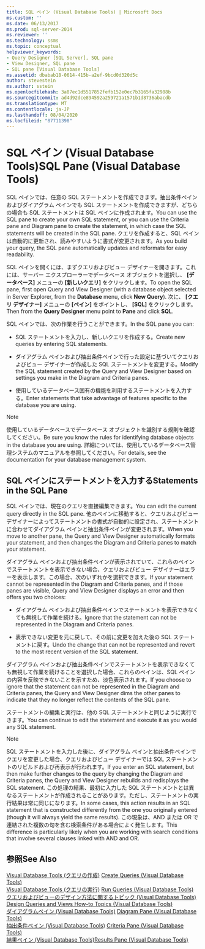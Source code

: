 ```yaml
---
title: SQL ペイン (Visual Database Tools) | Microsoft Docs
ms.custom: ''
ms.date: 06/13/2017
ms.prod: sql-server-2014
ms.reviewer: ''
ms.technology: ssms
ms.topic: conceptual
helpviewer_keywords:
- Query Designer [SQL Server], SQL pane
- View Designer, SQL pane
- SQL pane [Visual Database Tools]
ms.assetid: dbabab18-0614-415b-a2ef-9bcd0d320d5c
author: stevestein
ms.author: sstein
ms.openlocfilehash: 3a87ec1d5517852fefb152e0ec7b3165fa32988b
ms.sourcegitcommit: ad4d92dce894592a259721a1571b1d8736abacdb
ms.translationtype: MT
ms.contentlocale: ja-JP
ms.lasthandoff: 08/04/2020
ms.locfileid: "87711398"
---
```

# <a name="sql-pane-visual-database-tools"></a><span data-ttu-id="50533-102">SQL ペイン (Visual Database Tools)</span><span class="sxs-lookup"><span data-stu-id="50533-102">SQL Pane (Visual Database Tools)</span></span>
  <span data-ttu-id="50533-103">SQL ペインでは、任意の SQL ステートメントを作成できます。抽出条件ペインおよびダイアグラム ペインでも SQL ステートメントを作成できますが、どちらの場合も SQL ステートメントは SQL ペインに作成されます。</span><span class="sxs-lookup"><span data-stu-id="50533-103">You can use the SQL pane to create your own SQL statement, or you can use the Criteria pane and Diagram pane to create the statement, in which case the SQL statements will be created in the SQL pane.</span></span> <span data-ttu-id="50533-104">クエリを作成すると、SQL ペインは自動的に更新され、読みやすいように書式が変更されます。</span><span class="sxs-lookup"><span data-stu-id="50533-104">As you build your query, the SQL pane automatically updates and reformats for easy readability.</span></span>  
  
 <span data-ttu-id="50533-105">SQL ペインを開くには、まずクエリおよびビュー デザイナーを開きます。これには、サーバー エクスプローラーでデータベース オブジェクトを選択し、 **[データベース]** メニューの **[新しいクエリ]** をクリックします。</span><span class="sxs-lookup"><span data-stu-id="50533-105">To open the SQL pane, first open Query and View Designer (with a database object selected in Server Explorer, from the **Database** menu, click **New Query**).</span></span> <span data-ttu-id="50533-106">次に、 **[クエリ デザイナー]** メニューの **[ペイン]** をポイントし、 **[SQL]** をクリックします。</span><span class="sxs-lookup"><span data-stu-id="50533-106">Then from the **Query Designer** menu point to **Pane** and click **SQL**.</span></span>  
  
 <span data-ttu-id="50533-107">SQL ペインでは、次の作業を行うことができます。</span><span class="sxs-lookup"><span data-stu-id="50533-107">In the SQL pane you can:</span></span>  
  
-   <span data-ttu-id="50533-108">SQL ステートメントを入力し、新しいクエリを作成する。</span><span class="sxs-lookup"><span data-stu-id="50533-108">Create new queries by entering SQL statements.</span></span>  
  
-   <span data-ttu-id="50533-109">ダイアグラム ペインおよび抽出条件ペインで行った設定に基づいてクエリおよびビュー デザイナーが作成した SQL ステートメントを変更する。</span><span class="sxs-lookup"><span data-stu-id="50533-109">Modify the SQL statement created by the Query and View Designer based on settings you make in the Diagram and Criteria panes.</span></span>  
  
-   <span data-ttu-id="50533-110">使用しているデータベース固有の機能を利用するステートメントを入力する。</span><span class="sxs-lookup"><span data-stu-id="50533-110">Enter statements that take advantage of features specific to the database you are using.</span></span>  
  
> [!NOTE]  
>  <span data-ttu-id="50533-111">使用しているデータベースでデータベース オブジェクトを識別する規則を確認してください。</span><span class="sxs-lookup"><span data-stu-id="50533-111">Be sure you know the rules for identifying database objects in the database you are using.</span></span> <span data-ttu-id="50533-112">詳細については、使用しているデータベース管理システムのマニュアルを参照してください。</span><span class="sxs-lookup"><span data-stu-id="50533-112">For details, see the documentation for your database management system.</span></span>  
  
## <a name="statements-in-the-sql-pane"></a><span data-ttu-id="50533-113">SQL ペインにステートメントを入力する</span><span class="sxs-lookup"><span data-stu-id="50533-113">Statements in the SQL Pane</span></span>  
 <span data-ttu-id="50533-114">SQL ペインでは、現在のクエリを直接編集できます。</span><span class="sxs-lookup"><span data-stu-id="50533-114">You can edit the current query directly in the SQL pane.</span></span> <span data-ttu-id="50533-115">他のペインに移動すると、クエリおよびビュー デザイナーによってステートメントの書式が自動的に設定され、ステートメントに合わせてダイアグラム ペインと抽出条件ペインが変更されます。</span><span class="sxs-lookup"><span data-stu-id="50533-115">When you move to another pane, the Query and View Designer automatically formats your statement, and then changes the Diagram and Criteria panes to match your statement.</span></span>  
  
 <span data-ttu-id="50533-116">ダイアグラム ペインおよび抽出条件ペインが表示されていて、これらのペインでステートメントを表示できない場合、クエリおよびビュー デザイナーはエラーを表示します。この場合、次のいずれかを選択できます。</span><span class="sxs-lookup"><span data-stu-id="50533-116">If your statement cannot be represented in the Diagram and Criteria panes, and if those panes are visible, Query and View Designer displays an error and then offers you two choices:</span></span>  
  
-   <span data-ttu-id="50533-117">ダイアグラム ペインおよび抽出条件ペインでステートメントを表示できなくても無視して作業を続ける。</span><span class="sxs-lookup"><span data-stu-id="50533-117">Ignore that the statement can not be represented in the Diagram and Criteria panes.</span></span>  
  
-   <span data-ttu-id="50533-118">表示できない変更を元に戻して、その前に変更を加えた後の SQL ステートメントに戻す。</span><span class="sxs-lookup"><span data-stu-id="50533-118">Undo the change that can not be represented and revert to the most recent version of the SQL statement.</span></span>  
  
 <span data-ttu-id="50533-119">ダイアグラム ペインおよび抽出条件ペインでステートメントを表示できなくても無視して作業を続けることを選択した場合、これらのペインは、SQL ペインの内容を反映できないことを示すため、淡色表示されます。</span><span class="sxs-lookup"><span data-stu-id="50533-119">If you choose to ignore that the statement can not be represented in the Diagram and Criteria panes, the Query and View Designer dims the other panes to indicate that they no longer reflect the contents of the SQL pane.</span></span>  
  
 <span data-ttu-id="50533-120">ステートメントの編集と実行は、他の SQL ステートメントと同じように実行できます。</span><span class="sxs-lookup"><span data-stu-id="50533-120">You can continue to edit the statement and execute it as you would any SQL statement.</span></span>  
  
> [!NOTE]  
>  <span data-ttu-id="50533-121">SQL ステートメントを入力した後に、ダイアグラム ペインと抽出条件ペインでクエリを変更した場合、クエリおよびビュー デザイナーでは SQL ステートメントのリビルドおよび再表示が行われます。</span><span class="sxs-lookup"><span data-stu-id="50533-121">If you enter an SQL statement, but then make further changes to the query by changing the Diagram and Criteria panes, the Query and View Designer rebuilds and redisplays the SQL statement.</span></span> <span data-ttu-id="50533-122">この処理の結果、最初に入力した SQL ステートメントとは異なるステートメントが作成されることがあります。ただし、ステートメントの実行結果は常に同じになります。</span><span class="sxs-lookup"><span data-stu-id="50533-122">In some cases, this action results in an SQL statement that is constructed differently from the one you originally entered (though it will always yield the same results).</span></span> <span data-ttu-id="50533-123">この現象は、AND または OR で連結された複数の句を含む検索条件がある場合によく発生します。</span><span class="sxs-lookup"><span data-stu-id="50533-123">This difference is particularly likely when you are working with search conditions that involve several clauses linked with AND and OR.</span></span>  
  
## <a name="see-also"></a><span data-ttu-id="50533-124">参照</span><span class="sxs-lookup"><span data-stu-id="50533-124">See Also</span></span>  
 <span data-ttu-id="50533-125">[Visual Database Tools &#40;クエリの作成&#41;](visual-database-tools.md) </span><span class="sxs-lookup"><span data-stu-id="50533-125">[Create Queries &#40;Visual Database Tools&#41;](visual-database-tools.md) </span></span>  
 <span data-ttu-id="50533-126">[Visual Database Tools &#40;クエリの実行&#41;](run-queries-visual-database-tools.md) </span><span class="sxs-lookup"><span data-stu-id="50533-126">[Run Queries &#40;Visual Database Tools&#41;](run-queries-visual-database-tools.md) </span></span>  
 <span data-ttu-id="50533-127">[クエリおよびビューのデザイン方法に関するトピック &#40;Visual Database Tools&#41;](design-queries-and-views-how-to-topics-visual-database-tools.md) </span><span class="sxs-lookup"><span data-stu-id="50533-127">[Design Queries and Views How-to Topics &#40;Visual Database Tools&#41;](design-queries-and-views-how-to-topics-visual-database-tools.md) </span></span>  
 <span data-ttu-id="50533-128">[ダイアグラムペイン &#40;Visual Database Tools&#41;](diagram-pane-visual-database-tools.md) </span><span class="sxs-lookup"><span data-stu-id="50533-128">[Diagram Pane &#40;Visual Database Tools&#41;](diagram-pane-visual-database-tools.md) </span></span>  
 <span data-ttu-id="50533-129">[抽出条件ペイン &#40;Visual Database Tools&#41;](criteria-pane-visual-database-tools.md) </span><span class="sxs-lookup"><span data-stu-id="50533-129">[Criteria Pane &#40;Visual Database Tools&#41;](criteria-pane-visual-database-tools.md) </span></span>  
 [<span data-ttu-id="50533-130">結果ペイン (Visual Database Tools)</span><span class="sxs-lookup"><span data-stu-id="50533-130">Results Pane &#40;Visual Database Tools&#41;</span></span>](results-pane-visual-database-tools.md)  
  
  
